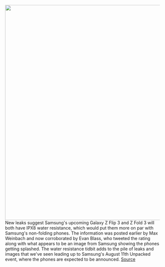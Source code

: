 <img src='https://cdn.vox-cdn.com/thumbor/llN7ohvwPtduXj_DCawZSM1KZiM=/0x0:1200x599/1200x800/filters:focal(504x204:696x396)/cdn.vox-cdn.com/uploads/chorus_image/image/69635853/E7Ow9IyXsAAEUyS.0.jpeg' width='700px' /><br/>
New leaks suggest Samsung's upcoming Galaxy Z Flip 3 and Z Fold 3 will both have IPX8 water resistance, which would put them more on par with Samsung's non-folding phones. The information was posted earlier by Max Weinbach and now corroborated by Evan Blass, who tweeted the rating along with what appears to be an image from Samsung showing the phones getting splashed. The water resistance tidbit adds to the pile of leaks and images that we've seen leading up to Samsung's August 11th Unpacked event, where the phones are expected to be announced.
<a href='https://www.theverge.com/2021/7/26/22594727/samsung-z-flip-3-fold-water-resistant-ipx8-pen-case'> Source <a/>